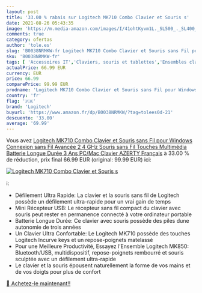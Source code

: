 ```yaml
---
layout: post
title: '33.00 % rabais sur Logitech MK710 Combo Clavier et Souris s'
date: 2021-08-26 05:43:35
image: 'https://m.media-amazon.com/images/I/41ohtKyvm1L._SL500_._SL400_.jpg'
comments: true
category: ofertas
author: 'tole.es'
slug: 'B0038NRMKW-fr Logitech MK710 Combo Clavier et Souris sans Fil pour...'
sku: 'B0038NRMKW-fr'
tags: [ 'Accessoires IT','Claviers, souris et tablettes','Ensembles clavier et souris','Informatique','logitech', ]
actualPrice: 66.99 EUR
currency: EUR
price: 66.99
comparePrice: 99.99 EUR
prodname: 'Logitech MK710 Combo Clavier et Souris sans Fil pour Windows  Connexion sans Fil Avancée 2 4 GHz  Souris sans Fil  Touches Multimédia  Batterie Longue Durée 3 Ans  PC/Mac  Clavier AZERTY Français'
country: 'fr'
flag: '🇫🇷'
brand: 'Logitech'
buyurl: 'https://www.amazon.fr/dp/B0038NRMKW/?tag=tolees0d-21'
descuento: '33.00'
average: '69.99'
---
```


Vous avez [Logitech MK710 Combo Clavier et Souris sans Fil pour Windows  Connexion sans Fil Avancée 2 4 GHz  Souris sans Fil  Touches Multimédia  Batterie Longue Durée 3 Ans  PC/Mac  Clavier AZERTY Français](https://www.amazon.fr/dp/B0038NRMKW/?tag=tolees0d-21)  à  33.00 % de réduction, prix final  66.99 EUR (original: 99.99 EUR) ici:

[![Logitech MK710 Combo Clavier et Souris s](https://m.media-amazon.com/images/I/41ohtKyvm1L._SL500_._SL400_.jpg)](https://www.amazon.fr/dp/B0038NRMKW/?tag=tolees0d-21)

ℹ️:

- Défilement Ultra Rapide: La clavier et la souris sans fil de Logitech possède un défilement ultra-rapide pour un vrai gain de temps
- Mini Récepteur USB: Le récepteur sans fil compact du clavier avec souris peut rester en permanence connecté à votre ordinateur portable
- Batterie Longue Durée: Ce clavier avec souris possède des piles dune autonomie de trois années
- Un Clavier Ultra Confortable: Le Logitech MK710 possède des touches Logitech Incurve keys et un repose-poignets matelassé
- Pour une Meilleure Productivité, Essayez l’Ensemble Logitech MK850: Bluetooth/USB, multidispositif, repose-poignets rembourré et souris sculptée avec un défilement ultra-rapide
- Le clavier et la souris épousent naturellement la forme de vos mains et de vos doigts pour plus de confort

[🛒 Achetez-le maintenant!!](https://www.amazon.fr/dp/B0038NRMKW/?tag=tolees0d-21)
